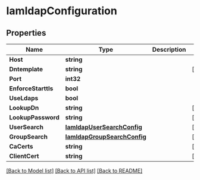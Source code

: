# IamldapConfiguration

## Properties

Name | Type | Description | Notes
------------ | ------------- | ------------- | -------------
**Host** | **string** |  | 
**Dntemplate** | **string** |  | [optional] 
**Port** | **int32** |  | 
**EnforceStarttls** | **bool** |  | 
**UseLdaps** | **bool** |  | 
**LookupDn** | **string** |  | [optional] 
**LookupPassword** | **string** |  | [optional] 
**UserSearch** | [**IamldapUserSearchConfig**](IAMLDAPUserSearchConfig.md) |  | [optional] 
**GroupSearch** | [**IamldapGroupSearchConfig**](IAMLDAPGroupSearchConfig.md) |  | [optional] 
**CaCerts** | **string** |  | [optional] 
**ClientCert** | **string** |  | [optional] 

[[Back to Model list]](../README.md#documentation-for-models) [[Back to API list]](../README.md#documentation-for-api-endpoints) [[Back to README]](../README.md)


